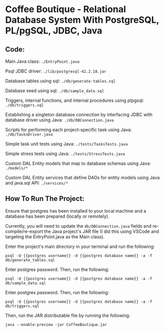 # Coffee Boutique - Relational Database System With PostgreSQL, PL/pgSQL, JDBC, Java
## Code:

Main Java class: `./EntryPoint.java`

Psql JDBC driver: `./lib/postgresql-42.2.18.jar`

Database tables using sql: `./db/generate-tables.sql`

Database seed using sql: `./db/sample_data.sql`

Triggers, internal functions, and internal procedures using plpgsql: `./db/triggers.sql`

Establishing a singleton database connection by interfacing JDBC with database driver using Java: `./db/DBConnection.java`

Scripts for performing each project-specific task using Java: `./db/TasksDriver.java`

Simple task unit tests using Java: `./tests/TasksTests.java`

Simple stress tests using Java: `./tests/StressTests.java`

Custom DAL Entity models that map to database schemas using Java: `./models/*`

Custom DAL Entity services that define DAOs for entity models using Java and java.sql API: `./services/*`

## How To Run The Project:

Ensure that postgres has been installed to your local machine and a database has been prepared (locally or remotely).

Currently, you will need to update the `db/DBConnection.java` fields and re-compile/re-export the Java project's JAR file (I did this using VSCode and targeting the EntryPoint.java as the Main class).

Enter the project's main directory in your terminal and run the following:

`psql -U {{postgres username}} -d {{postgres database name}} -a -f db/generate_tables.sql`

Enter postgres password. Then, run the following:

`psql -U {{postgres username}} -d {{postgres database name}} -a -f db/sample_data.sql`

Enter postgres password. Then, run the following:

`psql -U {{postgres username}} -d {{postgres database name}} -a -f db/triggers.sql`

Then, run the JAR distributable file by running the following:

`java --enable-preview -jar CoffeeBoutique.jar`
